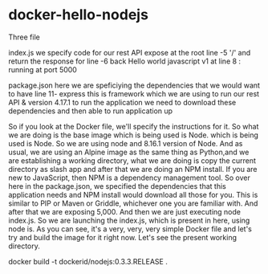 # docker-hello-nodejs

Three file

index.js we specify code for our rest API 
expose at the root line -5 '/' 
and return the response for line -6 back Hello world javascript v1
at line 8 : running at port 5000


package.json
here we are speficiying the dependencies that we would want to have
line 11- express this is framework which we are using to run our rest API & version 4.17.1
to run the application we need to download these dependencies and then able to run application up




So if you look at the Docker file, we'll specify the instructions for it.
So what we are doing is the base image which is being used is Node.
which is being used is Node.
So we are using node and 8.16.1 version of Node.
And as usual, we are using an Alpine image
as the same thing as Python,and we are establishing a working directory,
what we are doing is copy the current directory as slash app
and after that we are doing an NPM install.
If you are new to JavaScript, then NPM is a dependency management tool.
So over here in the package.json,
we specified the dependencies that this application needs
and NPM install would download all those for you.
This is similar to PIP or Maven or
Griddle,
whichever one you are familiar with.
And after that we are exposing
5,000.
And then we are just executing node index.js.
So we are launching the index.js, which is present in here,
using node is.
As you can see, it's a very, very, very simple Docker file
and let's try and build the image for it right now.
Let's see the present working directory.






docker build -t dockerid/nodejs:0.3.3.RELEASE .
